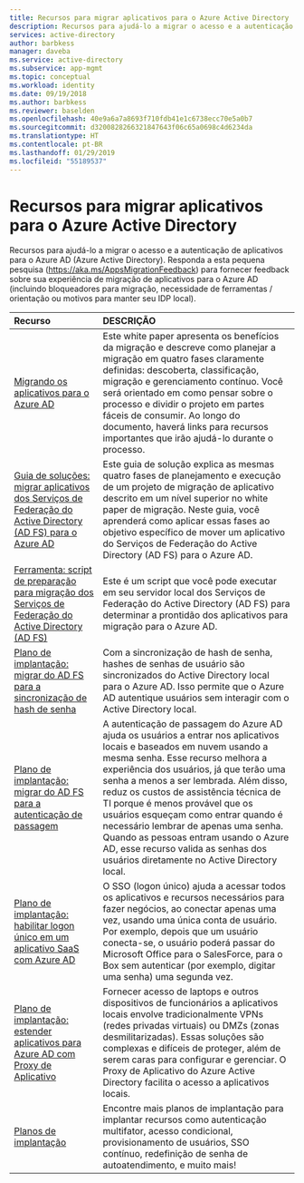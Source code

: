 ```yaml
---
title: Recursos para migrar aplicativos para o Azure Active Directory | Microsoft Docs
description: Recursos para ajudá-lo a migrar o acesso e a autenticação de aplicativos para o Azure AD (Azure Active Directory).
services: active-directory
author: barbkess
manager: daveba
ms.service: active-directory
ms.subservice: app-mgmt
ms.topic: conceptual
ms.workload: identity
ms.date: 09/19/2018
ms.author: barbkess
ms.reviewer: baselden
ms.openlocfilehash: 40e9a6a7a8693f710fdb41e1c6738ecc70e5a0b7
ms.sourcegitcommit: d3200828266321847643f06c65a0698c4d6234da
ms.translationtype: HT
ms.contentlocale: pt-BR
ms.lasthandoff: 01/29/2019
ms.locfileid: "55189537"
---
```

# <a name="resources-for-migrating-applications-to-azure-active-directory"></a>Recursos para migrar aplicativos para o Azure Active Directory

Recursos para ajudá-lo a migrar o acesso e a autenticação de aplicativos para o Azure AD (Azure Active Directory). Responda a esta pequena pesquisa (https://aka.ms/AppsMigrationFeedback) para fornecer feedback sobre sua experiência de migração de aplicativos para o Azure AD (incluindo bloqueadores para migração, necessidade de ferramentas / orientação ou motivos para manter seu IDP local). 

| Recurso  | DESCRIÇÃO  |
|:-----------|:-------------|
|[Migrando os aplicativos para o Azure AD](https://aka.ms/migrateapps/whitepaper) | Este white paper apresenta os benefícios da migração e descreve como planejar a migração em quatro fases claramente definidas: descoberta, classificação, migração e gerenciamento contínuo. Você será orientado em como pensar sobre o processo e dividir o projeto em partes fáceis de consumir. Ao longo do documento, haverá links para recursos importantes que irão ajudá-lo durante o processo. |
|[Guia de soluções: migrar aplicativos dos Serviços de Federação do Active Directory (AD FS) para o Azure AD](https://aka.ms/migrateapps/adfssolutionguide) | Este guia de solução explica as mesmas quatro fases de planejamento e execução de um projeto de migração de aplicativo descrito em um nível superior no white paper de migração. Neste guia, você aprenderá como aplicar essas fases ao objetivo específico de mover um aplicativo do Serviços de Federação do Active Directory (AD FS) para o Azure AD.|
| [Ferramenta: script de preparação para migração dos Serviços de Federação do Active Directory (AD FS)](https://aka.ms/migrateapps/adfstools) | Este é um script que você pode executar em seu servidor local dos Serviços de Federação do Active Directory (AD FS) para determinar a prontidão dos aplicativos para migração para o Azure AD.|
| [Plano de implantação: migrar do AD FS para a sincronização de hash de senha](https://aka.ms/ADFSTOPHSDPDownload) | Com a sincronização de hash de senha, hashes de senhas de usuário são sincronizados do Active Directory local para o Azure AD. Isso permite que o Azure AD autentique usuários sem interagir com o Active Directory local.| 
| [Plano de implantação: migrar do AD FS para a autenticação de passagem](https://aka.ms/ADFSTOPTADPDownload)|A autenticação de passagem do Azure AD ajuda os usuários a entrar nos aplicativos locais e baseados em nuvem usando a mesma senha. Esse recurso melhora a experiência dos usuários, já que terão uma senha a menos a ser lembrada. Além disso, reduz os custos de assistência técnica de TI porque é menos provável que os usuários esqueçam como entrar quando é necessário lembrar de apenas uma senha. Quando as pessoas entram usando o Azure AD, esse recurso valida as senhas dos usuários diretamente no Active Directory local.|
| [Plano de implantação: habilitar logon único em um aplicativo SaaS com Azure AD](https://aka.ms/SSODPDownload) | O SSO (logon único) ajuda a acessar todos os aplicativos e recursos necessários para fazer negócios, ao conectar apenas uma vez, usando uma única conta de usuário. Por exemplo, depois que um usuário conecta-se, o usuário poderá passar do Microsoft Office para o SalesForce, para o Box sem autenticar (por exemplo, digitar uma senha) uma segunda vez. 
| [Plano de implantação: estender aplicativos para Azure AD com Proxy de Aplicativo](https://aka.ms/AppProxyDPDownload)| Fornecer acesso de laptops e outros dispositivos de funcionários a aplicativos locais envolve tradicionalmente VPNs (redes privadas virtuais) ou DMZs (zonas desmilitarizadas). Essas soluções são complexas e difíceis de proteger, além de serem caras para configurar e gerenciar. O Proxy de Aplicativo do Azure Active Directory facilita o acesso a aplicativos locais. |
| [Planos de implantação](../fundamentals/active-directory-deployment-plans.md) | Encontre mais planos de implantação para implantar recursos como autenticação multifator, acesso condicional, provisionamento de usuários, SSO contínuo, redefinição de senha de autoatendimento, e muito mais! |


